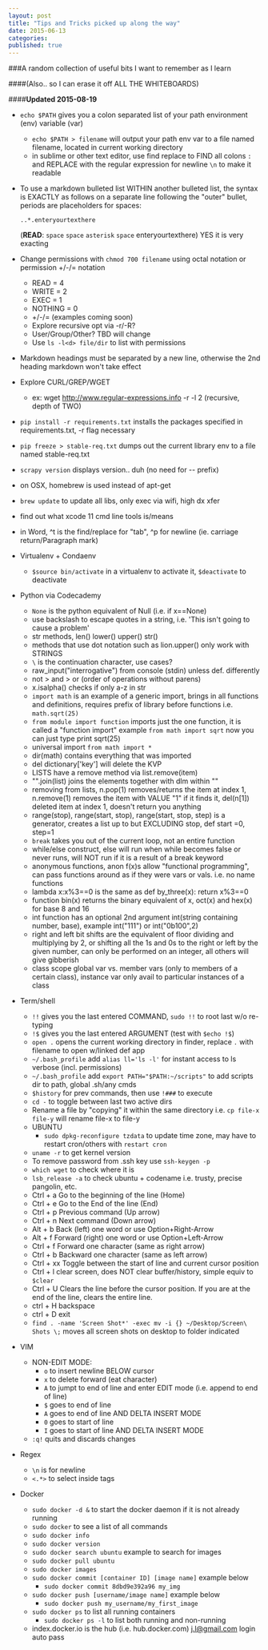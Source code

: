 ```yaml
---
layout: post
title: "Tips and Tricks picked up along the way"
date: 2015-06-13
categories: 
published: true
---
```


###A random collection of useful bits I want to remember as I learn

####(Also.. so I can erase it off ALL THE WHITEBOARDS)

####**Updated 2015-08-19**

* `echo $PATH` gives you a colon separated list of your path environment (env) variable (var)
  * `echo $PATH > filename` will output your path env var to a file named filename, located in current working directory
  * in sublime or other text editor, use find replace to FIND all colons `:` and REPLACE with the regular expression for newline `\n` to make it readable

* To use a markdown bulleted list WITHIN another bulleted list, the syntax is EXACTLY as follows on a separate line following the "outer" bullet, periods are placeholders for spaces:

    `..*.enteryourtexthere` 

    (**READ**: `space` `space` `asterisk` `space` enteryourtexthere) YES it is very exacting
* Change permissions with `chmod 700 filename` using octal notation or permission +/-/= notation
  * READ = 4
  * WRITE = 2
  * EXEC = 1
  * NOTHING = 0
  * +/-/= (examples coming soon)
  * Explore recursive opt via -r/-R?
  * User/Group/Other? TBD will change
  * Use `ls -l<d> file/dir` to list with permissions
* Markdown headings must be separated by a new line, otherwise the 2nd heading markdown won't take effect
* Explore CURL/GREP/WGET
  * ex: wget http://www.regular-expressions.info -r -l 2 (recursive, depth of TWO)

* `pip install -r requirements.txt` installs the packages specified in requirements.txt, -r flag necessary
* `pip freeze > stable-req.txt` dumps out the current library env to a file named stable-req.txt
* `scrapy version` displays version.. duh (no need for -- prefix)
* on OSX, homebrew is used instead of apt-get
* `brew update` to update all libs, only exec via wifi, high dx xfer
* find out what xcode 11 cmd line tools is/means
* in Word, ^t is the find/replace for "tab", ^p for newline (ie. carriage return/Paragraph mark)

* Virtualenv + Condaenv
  * `$source bin/activate` in a virtualenv to activate it, `$deactivate` to deactivate

* Python via Codecademy
  * `None` is the python equivalent of Null (i.e. if x==None)
  * use backslash to escape quotes in a string, i.e. 'This isn\'t going to cause a problem'
  * str methods, len() lower() upper() str()
  * methods that use dot notation such as lion.upper() only work with STRINGS
  * `\` is the continuation character, use cases?
  * raw_input("interrogative") from console (stdin) unless def. differently
  * not > and > or (order of operations without parens)
  * x.isalpha() checks if only a-z in str
  * `import math` is an example of a generic import, brings in all functions and definitions, requires prefix of library before functions i.e. `math.sqrt(25)`
  * `from module import function` imports just the one function, it is called a "function import" example `from math import sqrt` now you can just type print sqrt(25)
  * universal import `from math import *`
  * dir(math) contains everything that was imported
  * del dictionary['key'] will delete the KVP
  * LISTS have a remove method via list.remove(item)
  * "".join(list) joins the elements together with dlm within ""
  * removing from lists, n.pop(1) removes/returns the item at index 1, n.remove(1) removes the item with VALUE "1" if it finds it, del(n[1]) deleted item at index 1, doesn't return you anything
  * range(stop), range(start, stop), range(start, stop, step) is a generator, creates a list up to but EXCLUDING stop, def start =0, step=1
  * `break` takes you out of the current loop, not an entire function
  * while/else construct, else will run when while becomes false or never runs, will NOT run if it is a result of a break keyword
  * anonymous functions, anon f(x)s allow "functional programming", can pass functions around as if they were vars or vals.  i.e. no name functions
   * lambda x:x%3==0 is the same as def by_three(x): return x%3==0
  * function bin(x) returns the binary equivalent of x, oct(x) and hex(x) for base 8 and 16
  * int function has an optional 2nd argument int(string containing number, base), example int("111") or int("0b100",2)
  * right and left bit shifts are the equivalent of floor dividing and multiplying by 2, or shifting all the 1s and 0s to the right or left by the given number, can only be performed on an integer, all others will give gibberish
  * class scope global var vs. member vars (only to members of a certain class), instance var only avail to particular instances of a class

* Term/shell
  * `!!` gives you the last entered COMMAND, `sudo !!` to root last w/o re-typing
  * `!$` gives you the last entered ARGUMENT (test with `$echo !$`)
  * `open .` opens the current working directory in finder, replace `.` with filename to open w/linked def app
  * `~/.bash_profile` add `alias ll='ls -l'` for instant access to ls verbose (incl. permissions)
  * `~/.bash_profile` add `export PATH="$PATH:~/scripts"` to add scripts dir to path, global .sh/any cmds
  * `$history` for prev commands, then use `!###` to execute
  * `cd -` to toggle between last two active dirs
  * Rename a file by "copying" it within the same directory i.e. `cp file-x file-y` will rename file-x to file-y
  * UBUNTU
    * `sudo dpkg-reconfigure tzdata` to update time zone, may have to restart cron/others with `restart cron`
  * `uname -r` to get kernel version
  * To remove password from .ssh key use `ssh-keygen -p`
  * `which wget` to check where it is
  * `lsb_release -a` to check ubuntu + codename i.e. trusty, precise pangolin, etc.
  * Ctrl + a Go to the beginning of the line (Home)
  * Ctrl + e Go to the End of the line (End)
  * Ctrl + p Previous command (Up arrow)
  * Ctrl + n Next command (Down arrow)
  * Alt + b Back (left) one word or use Option+Right-Arrow
  * Alt + f Forward (right) one word or use Option+Left-Arrow
  * Ctrl + f Forward one character (same as right arrow)
  * Ctrl + b Backward one character (same as left arrow)
  * Ctrl + xx Toggle between the start of line and current cursor position
  * Ctrl + l clear screen, does NOT clear buffer/history, simple equiv to `$clear`
  * Ctrl + U Clears the line before the cursor position. If you are at the end of the line, clears the entire line.
  * ctrl + H backspace
  * ctrl + D exit
  * `find . -name 'Screen Shot*' -exec mv -i {} ~/Desktop/Screen\ Shots \;` moves all screen shots on desktop to folder indicated

* VIM
  * NON-EDIT MODE:
    * `o` to insert newline BELOW cursor
    * `x` to delete forward (eat character)
    * `A` to jumpt to end of line and enter EDIT mode (i.e. append to end of line)
    * `$` goes to end of line
    * `A` goes to end of line AND DELTA INSERT MODE
    * `0` goes to start of line
    * `I` goes to start of line AND DELTA INSERT MODE
  * `:q!` quits and discards changes

* Regex
  * `\n` is for newline
  * `<.*>` to select inside tags

* Docker
  * `sudo docker -d &` to start the docker daemon if it is not already running
  * `sudo docker` to see a list of all commands
  * `sudo docker info`
  * `sudo docker version`
  * `sudo docker search ubuntu` example to search for images
  * `sudo docker pull ubuntu`
  * `sudo docker images`
  * `sudo docker commit [container ID] [image name]` example below
    * `sudo docker commit 8dbd9e392a96 my_img`
  * `sudo docker push [username/image name]` example below
    * `sudo docker push my_username/my_first_image`
  * `sudo docker ps` to list all running containers
    * `sudo docker ps -l` to list both running and non-running
  * index.docker.io is the hub (i.e. hub.docker.com) j.l@gmail.com login auto pass